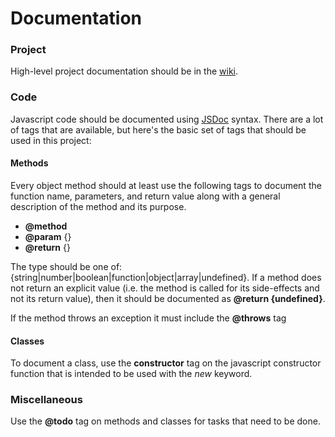 # Documentation 

### Project

High-level project documentation should be in the [wiki](http://github.com/Harvard-ATG/HarmonyLab/wiki). 

### Code 

Javascript code should be documented using [JSDoc](http://usejsdoc.org/) syntax. There are a lot of tags that are available, but here's the basic set of tags that should be used in this project:

#### Methods

Every object method should at least use the following tags to document the function name, parameters, and return value along with a general description of the method and its purpose.

-	**@method**
-	**@param** {<type>} 
-	**@return** {<type>}

The type should be one of: {string|number|boolean|function|object|array|undefined}. If a method does not return an explicit value (i.e. the method is called for its side-effects and not its return value), then it should be documented as **@return {undefined}**.

If the method throws an exception it must include the **@throws** tag

#### Classes

To document a class, use the **constructor** tag on the javascript constructor function that is intended to be used with the *new* keyword.


### Miscellaneous

Use the **@todo** tag on methods and classes for tasks that need to be done.
